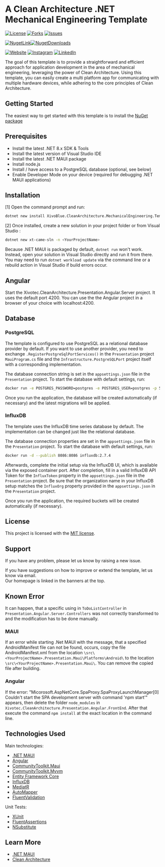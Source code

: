 <!-- Project Shields & URLs -->
[github_build-shield]: https://img.shields.io/badge/
[license-shield]: https://img.shields.io/github/license/XivotecGmbH/CleanArchitecture.MechanicalEngineering
[license-url]: https://github.com/XivotecGmbH/CleanArchitecture.MechanicalEngineering/blob/master/LICENSE
[contributors-url]: https://github.com/XivotecGmbH/CleanArchitecture.MechanicalEngineering/graphs/contributors
[forks-shield]: https://img.shields.io/github/forks/XivotecGmbH/CleanArchitecture.MechanicalEngineering
[forks-url]: https://github.com/XivotecGmbH/CleanArchitecture.MechanicalEngineering/network/members
[issues-shield]: https://img.shields.io/github/issues/XivotecGmbH/CleanArchitecture.MechanicalEngineering
[issues-url]: https://github.com/XivotecGmbH/CleanArchitecture.MechanicalEngineering/issues

[nuget-shield]: https://img.shields.io/nuget/v/XivoBlue.CleanArchitecture.MechanicalEngineering.Template?label=NuGet
[nuget-url]: https://www.nuget.org/packages/XivoBlue.CleanArchitecture.MechanicalEngineering.Template
[nuget-d-shield]: https://img.shields.io/nuget/dt/XivoBlue.CleanArchitecture.MechanicalEngineering.Template?label=Downloads
[nuget-d-url]: https://www.nuget.org/packages/XivoBlue.CleanArchitecture.MechanicalEngineering.Template

[website-shield]: https://img.shields.io/badge/Xivotec-blue
[website-url]: https://xivotec.com/
[instagram-shield]: https://img.shields.io/badge/Xivotec-blue?logo=instagram&logoColor=white
[instagram-url]: https://www.instagram.com/xivotec
[linkedin-shield]: https://img.shields.io/badge/Xivotec-blue?logo=linkedin&logoColor=white
[linkedin-url]: https://de.linkedin.com/company/xivotec

# A Clean Architecture .NET Mechanical Engineering Template
[![License][license-shield]][license-url] [![Forks][forks-shield]][forks-url] [![Issues][issues-shield]][issues-url]

[![NugetLink][nuget-shield]][nuget-url][![NugetDownloads][nuget-d-shield]][nuget-d-url]

[![Website][website-shield]][website-url] [![Instagram][instagram-shield]][instagram-url] [![LinkedIn][linkedin-shield]][linkedin-url]

The goal of this template is to provide a straightforward and efficient approach for application development in the area of mechanical engineering, leveraging the power of Clean Architecture.
Using this template, you can easily create a multi platform app for communicating with multiple hardware devices, while adhering to the core principles of Clean Architecture.

## Getting Started
The easiest way to get started with this template is to install the [NuGet package][nuget-d-url]

## Prerequisites
- Install the latest .NET 8.x SDK & Tools
- Install the latest version of Visual Studio IDE
- Install the latest .NET MAUI package
- Install node.js
- Install / have access to a PostgreSQL database (optional, see below)
- Enable Developer Mode on your device (required for debugging .NET MAUI applications)

## Installation
[1] Open the command prompt and run:

```bash
dotnet new install XivoBlue.CleanArchitecture.MechanicalEngineering.Template
```

[2] Once installed, create a new solution in your project folder or from Visual Studio :

```bash
dotnet new xt-came-sln -n <YourProjectName>
```

Because .NET MAUI is packaged by default, `dotnet run` won't work.  
Instead, open your solution in Visual Studio directly and run it from there.
You may need to run `dotnet workload update` via the command line or a rebuild action in Visual Studio if build errors occur.

## Angular
Start the Xivotec.CleanArchitecture.Presentation.Angular.Server project. It uses the default port 4200. You can use the the Angular project in a browser of your choice with localhost:4200.

## Database

### PostgreSQL

The template is configured to use PostgreSQL as a relational database provider by default. If you want to use another provider, you need to exchange `.RegisterPostgreSqlPortServices()`
in the `Presentation` project `MauiProgram.cs` file and the `Infrastructure.PostgreSQLPort` project itself with a corresponding implementation.

The database connection string is set in the `appsettings.json` file in the `Presentation` project.
To start the database with default settings, run:

```bash
docker run -e POSTGRES_PASSWORD=postgres -e POSTGRES_USER=postgres -p 5432:5432 postgres:latest
```

Once you run the application, the database will be created automatically (if necessary) and the latest migrations will be applied.

### InfluxDB

The template uses the InfluxDB time series database by default. The implementation can be changed just like the relational database.

The database connection properties are set in the `appsettings.json` file in the `Presentation` project.
To start the database with default settings, run:

```bash
docker run -d --publish 8086:8086 influxdb:2.7.4
```

Afterwards, complete the initial setup via the InfluxDB UI, which is available via the exposed container port. After completion, fill in a valid InfluxDB API Token for the `InfluxToken` property in the `appsettings.json` file in the `Presentation` project. Be sure that the organization name in your InfluxDB setup matches the `InfluxOrg` property provided in the `appsettings.json` in the `Presentation` project.

Once you run the application, the required buckets will be created automatically (if necessary).

## License

This project is licensed with the [MIT license](LICENSE).

## Support

If you have any problem, please let us know by raising a new issue.

If you have suggestions on how to improve or extend the template, let us know via email.  
Our homepage is linked in the banners at the top.

## Known Error
It can happen, that a specific using in `ToDoListController` in `Presentation.Angular.Server.Controllers` was not correctly transformed to <YourProjectName> and the modification has to be done manually.

### MAUI
If an error while starting .Net MAUI with the message, that a specified AndroidManifest file can not be found, occurs, copy the file AndroidManifest.xml from the location `\src\<YourProjectName>.Presentation.Maui\Platforms\Android\` to the location `\src\<YourProjectName>.Presentation.Maui\`. You can remove the copied file after building.

### Angular
If the error: "Micorosoft.AspNetCore.SpaProxy.SpaProxyLaunchManager[0] Couldn't start the SPA development server with command 'npm start'" appears, then delete the folder `node_modules` in `Xivotec.CleanArchitecture.Presentation.Angular.FrontEnd`. After that execute the command `npm install` at the exact location in the command line.

## Technologies Used

Main technologies:
* [.NET MAUI](https://learn.microsoft.com/en-us/dotnet/maui/)
* [Angular](https://angular.dev/)
* [CommunityToolkit.Maui](https://github.com/CommunityToolkit/Maui)
* [CommunityToolkit.Mvvm](https://learn.microsoft.com/de-de/dotnet/communitytoolkit/mvvm/)
* [Entity Framework Core](https://docs.microsoft.com/en-us/ef/core/)
* [InfluxDB](https://www.influxdata.com/)
* [MediatR](https://github.com/jbogard/MediatR)
* [AutoMapper](https://automapper.org/)
* [FluentValidation](https://fluentvalidation.net/)

Unit Tests:  
* [XUnit](https://xunit.net/)
* [FluentAssertions](https://fluentassertions.com/)
* [NSubstitute](https://nsubstitute.github.io/)

## Learn More

* [.NET MAUI](https://learn.microsoft.com/en-us/dotnet/maui/)
* [Clean Architecture](https://blog.cleancoder.com/uncle-bob/2012/08/13/the-clean-architecture.html)
